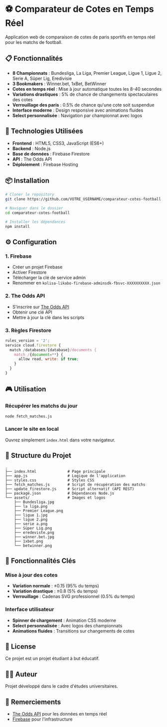 # ⚽ Comparateur de Cotes en Temps Réel

Application web de comparaison de cotes de paris sportifs en temps réel pour les matchs de football.

## 📋 Fonctionnalités

- **8 Championnats** : Bundesliga, La Liga, Premier League, Ligue 1, Ligue 2, Serie A, Süper Lig, Eredivisie
- **3 Bookmakers** : Winner.bet, 1xBet, BetWinner
- **Cotes en temps réel** : Mise à jour automatique toutes les 8-40 secondes
- **Variations drastiques** : 5% de chance de changements spectaculaires des cotes
- **Verrouillage des paris** : 0.5% de chance qu'une cote soit suspendue
- **Interface moderne** : Design responsive avec animations fluides
- **Select personnalisée** : Navigation par championnat avec logos

## 🚀 Technologies Utilisées

- **Frontend** : HTML5, CSS3, JavaScript (ES6+)
- **Backend** : Node.js
- **Base de données** : Firebase Firestore
- **API** : The Odds API
- **Déploiement** : Firebase Hosting

## 📦 Installation

```bash
# Cloner le repository
git clone https://github.com/VOTRE_USERNAME/comparateur-cotes-football.git

# Naviguer dans le dossier
cd comparateur-cotes-football

# Installer les dépendances
npm install
```

## ⚙️ Configuration

### 1. Firebase
- Créer un projet Firebase
- Activer Firestore
- Télécharger la clé de service admin
- Renommer en `kolisa-likabo-firebase-adminsdk-fbsvc-XXXXXXXXXX.json`

### 2. The Odds API
- S'inscrire sur [The Odds API](https://the-odds-api.com/)
- Obtenir une clé API
- Mettre à jour la clé dans les scripts

### 3. Règles Firestore
```javascript
rules_version = '2';
service cloud.firestore {
  match /databases/{database}/documents {
    match /{document=**} {
      allow read, write: if true;
    }
  }
}
```

## 🎮 Utilisation

### Récupérer les matchs du jour
```bash
node fetch_matches.js
```

### Lancer le site en local
Ouvrez simplement `index.html` dans votre navigateur.

## 📁 Structure du Projet

```
.
├── index.html              # Page principale
├── app.js                  # Logique de l'application
├── styles.css              # Styles CSS
├── fetch_matches.js        # Script de récupération des matchs
├── update_firestore.js     # Script alternatif (API REST)
├── package.json            # Dépendances Node.js
└── assets/                 # Images et logos
    ├── Bundesliga.jpg
    ├── la liga.png
    ├── Premier League.png
    ├── ligue 1.jpg
    ├── ligue 2.png
    ├── serie a.png
    ├── Süper Lig.png
    ├── eredeviste.png
    ├── winner.bet.jpg
    ├── 1xbet.png
    └── betwinner.png
```

## 🎨 Fonctionnalités Clés

### Mise à jour des cotes
- **Variation normale** : ±0.15 (95% du temps)
- **Variation drastique** : ±0.8 (5% du temps)
- **Verrouillage** : Cadenas SVG professionnel (0.5% du temps)

### Interface utilisateur
- **Spinner de chargement** : Animation CSS moderne
- **Select personnalisée** : Avec logos des championnats
- **Animations fluides** : Transitions sur changements de cotes

## 📝 License

Ce projet est un projet étudiant à but éducatif.

## 👨‍💻 Auteur

Projet développé dans le cadre d'études universitaires.

## 🙏 Remerciements

- [The Odds API](https://the-odds-api.com/) pour les données en temps réel
- [Firebase](https://firebase.google.com/) pour l'infrastructure
